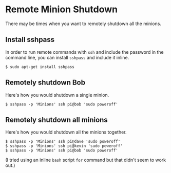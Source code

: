# Remote Minion Shutdown
There may be times when you want to remotely shutdown all the minions.

## Install sshpass
In order to run remote commands with `ssh` and include the password in the command line, you can install `sshpass` and include it inline.

```
$ sudo apt-get install sshpass
```

## Remotely shutdown Bob
Here's how you would shutdown a single minion.

```
$ sshpass -p 'Minions' ssh pi@bob 'sudo poweroff'
```
## Remotely shutdown all minions
Here's how you would shutdown all the minions together.

```
$ sshpass -p 'Minions' ssh pi@dave 'sudo poweroff'
$ sshpass -p 'Minions' ssh pi@kevin 'sudo poweroff'
$ sshpass -p 'Minions' ssh pi@bob 'sudo poweroff'
```

(I tried using an inline `bash` script `for` command but that didn't seem to work out.)